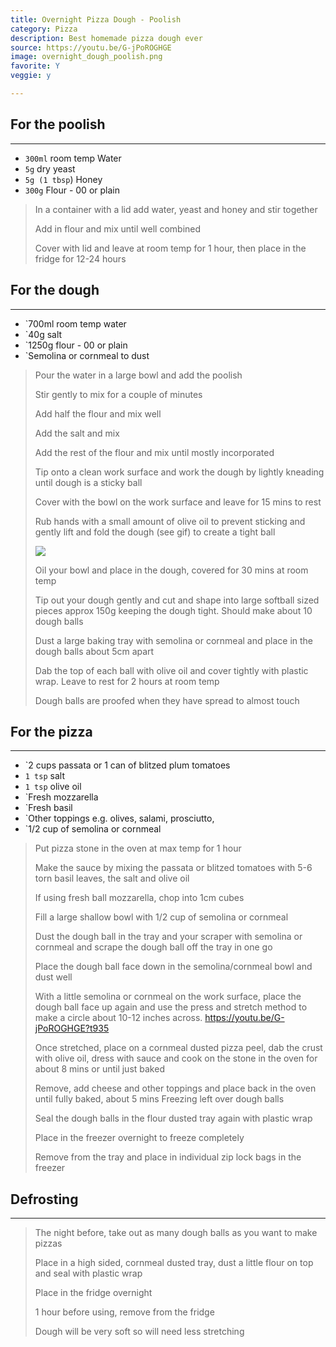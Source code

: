 ```yaml
---
title: Overnight Pizza Dough - Poolish
category: Pizza
description: Best homemade pizza dough ever
source: https://youtu.be/G-jPoROGHGE
image: overnight_dough_poolish.png
favorite: Y
veggie: y

--- 
```


## For the poolish 

---

* `300ml` room temp Water
* `5g` dry yeast 
* `5g (1 tbsp`) Honey
* `300g` Flour - 00 or plain

> In a container with a lid add water, yeast and honey and stir together
>
> Add in flour and mix until well combined 
>
> Cover with lid and leave at room temp for 1 hour, then place in the fridge for 12-24 hours

## For the dough 

---

* `700ml room temp water
* `40g salt
* `1250g flour - 00 or plain
* `Semolina or cornmeal to dust

> Pour the water in a large bowl and add the poolish
>
> Stir gently to mix for a couple of minutes
>
> Add half the flour and mix well 
>
> Add the salt and mix 
>
> Add the rest of the flour and mix until mostly incorporated 
>
> Tip onto a clean work surface and work the dough by lightly kneading until dough is a sticky ball 
>
> Cover with the bowl on the work surface and leave for 15 mins to rest
>
> Rub hands with a small amount of olive oil to prevent sticking and gently lift and fold the dough (see gif) to create a tight ball 
>
> ![](dough_folding.gif)
>
> Oil your bowl and place in the dough, covered for 30 mins at room temp
>
> Tip out your dough gently and cut and shape into large softball sized pieces approx 150g keeping the dough tight. Should make about 10 dough balls
>
> Dust a large baking tray with semolina or cornmeal and place in the dough balls about 5cm apart
>
> Dab the top of each ball with olive oil and cover tightly with plastic wrap. Leave to rest for 2 hours at room temp
>
> Dough balls are proofed when they have spread to almost touch

## For the pizza 

---

* `2 cups passata or 1 can of blitzed plum tomatoes
* `1 tsp` salt
* `1 tsp` olive oil
* `Fresh mozzarella
* `Fresh basil
* `Other toppings e.g. olives, salami, prosciutto, 
* `1/2 cup of semolina or cornmeal
 
> Put pizza stone in the oven at max temp for 1 hour
>
> Make the sauce by mixing the passata or blitzed tomatoes with 5-6 torn basil leaves, the salt and olive oil
>
> If using fresh ball mozzarella, chop into 1cm cubes
>
> Fill a large shallow bowl with 1/2 cup of semolina or cornmeal 
>
> Dust the dough ball in the tray and your scraper with semolina or cornmeal and scrape the dough ball off the tray in one go
>
> Place the dough ball face down in the semolina/cornmeal bowl and dust well
>
> With a little semolina or cornmeal on the work surface, place the dough ball face up again and use the press and stretch method to make a circle about 10-12 inches across. https://youtu.be/G-jPoROGHGE?t935
>
> Once stretched, place on a cornmeal dusted pizza peel, dab the crust with olive oil, dress with sauce and cook on the stone in the oven for about 8 mins or until just baked
>
> Remove, add cheese and other toppings and place back in the oven until fully baked, about 5 mins
 Freezing left over dough balls 
>
> Seal the dough balls in the flour dusted tray again with plastic wrap
>
> Place in the freezer overnight to freeze completely
>
> Remove from the tray and place in individual zip lock bags in the freezer

## Defrosting 

---

> The night before, take out as many dough balls as you want to make pizzas
>
> Place in a high sided, cornmeal dusted tray, dust a little flour on top and seal with plastic wrap
>
> Place in the fridge overnight
>
> 1 hour before using, remove from the fridge
>
> Dough will be very soft so will need less stretching




